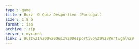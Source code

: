 ```yaml
---
type : game
title : Buzz! O Quiz Desportivo (Portugal)
size : 1.8 G
format : iso
archive : zip
server : myrient
link2 : Buzz%21%20O%20Quiz%20Desportivo%20%28Portugal%29
---
```

